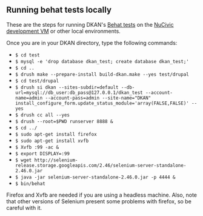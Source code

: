 ## Running behat tests locally

These are the steps for running DKAN's [Behat tests](http://docs.behat.org/en/v2.5/) on the [NuCivic development VM](https://github.com/NuCivic/ansible-dev-vm) or other local environments. 

Once you are in your DKAN directory, type the following commands:

* `$ cd test`
* `$ mysql -e 'drop database dkan_test; create database dkan_test;'`
* `$ cd ..`
* `$ drush make --prepare-install build-dkan.make --yes test/drupal`
* `$ cd test/drupal`
* `$ drush si dkan --sites-subdir=default --db-url=mysql://db_user:db_pass@127.0.0.1/dkan_test --account-name=admin --account-pass=admin --site-name="DKAN" install_configure_form.update_status_module='array(FALSE,FALSE)' --yes`
* `$ drush cc all --yes`
* `$ drush --root=$PWD runserver 8888 &`
* `$ cd ../`
* `$ sudo apt-get install firefox`
* `$ sudo apt-get install xvfb`
* `$ Xvfb :99 -ac &`
* `$ export DISPLAY=:99`
* `$ wget http://selenium-release.storage.googleapis.com/2.46/selenium-server-standalone-2.46.0.jar`
* `$ java -jar selenium-server-standalone-2.46.0.jar -p 4444 &`
* `$ bin/behat`

Firefox and Xvfb are needed if you are using a headless machine. Also, note that other versions of Selenium present some problems with firefox, so be careful with it.
